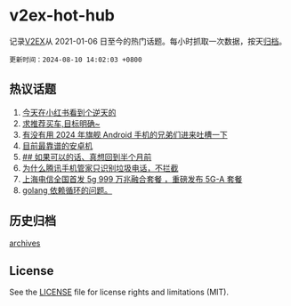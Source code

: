 # v2ex-hot-hub

 记录[V2EX](https://www.v2ex.com/)从 2021-01-06 日至今的热门话题。每小时抓取一次数据，按天[归档](archives)。

`更新时间：2024-08-10 14:02:03 +0800`

## 热议话题

1. [今天在小红书看到个逆天的](https://www.v2ex.com/t/1063856)
1. [求推荐买车,目标明确~](https://www.v2ex.com/t/1063779)
1. [有没有用 2024 年旗舰 Android 手机的兄弟们进来吐槽一下](https://www.v2ex.com/t/1063817)
1. [目前最靠谱的安卓机](https://www.v2ex.com/t/1063798)
1. [## 如果可以的话、真想回到半个月前](https://www.v2ex.com/t/1063941)
1. [为什么腾讯手机管家只识别垃圾电话，不拦截](https://www.v2ex.com/t/1063783)
1. [上海电信全国首发 5g 999 万兆融合套餐 ，重磅发布 5G-A 套餐](https://www.v2ex.com/t/1063890)
1. [golang 依赖循环的问题。](https://www.v2ex.com/t/1063855)

## 历史归档

[archives](archives)

## License

See the [LICENSE](LICENSE) file for license rights and limitations (MIT).
